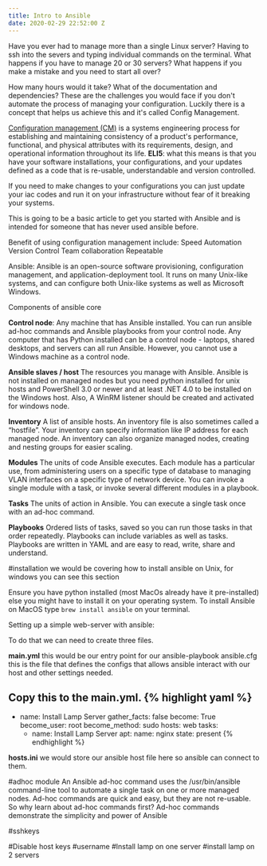 ```yaml
---
title: Intro to Ansible
date: 2020-02-29 22:52:00 Z
---
```


Have you ever had to manage more than a single Linux server? Having to ssh into the severs and typing individual commands on the terminal. What happens if you have to manage 20 or 30 servers? What happens if you make a mistake and you need to start all over?

How many hours would it take?
What of the documentation and dependencies?
These are the challenges you would face if you don't automate the process of managing your configuration. Luckily there is a concept that helps us achieve this and it's called Config Management.

[Configuration management (CM)](https://en.wikipedia.org/wiki/Configuration_management) is a systems engineering process for establishing and maintaining consistency of a product's performance, functional, and physical attributes with its requirements, design, and operational information throughout its life. **ELI5**: what this means is that you have your software installations, your configurations, and your updates defined as a code that is re-usable, understandable and version controlled.

If you need to make changes to your configurations you can just update your iac codes and run it on your infrastructure without fear of it breaking your systems.

This is going to be a basic article to get you started with Ansible and is intended for someone that has never used ansible before.

Benefit of using configuration management include:
Speed
Automation
Version Control
Team collaboration
Repeatable


Ansible: Ansible is an open-source software provisioning, configuration management, and application-deployment tool. It runs on many Unix-like systems, and can configure both Unix-like systems as well as Microsoft Windows.

Components of ansible core

**Control node**:
Any machine that has Ansible installed. You can run ansible ad-hoc commands and Ansible playbooks from your control node. Any computer that has Python installed can be a control node - laptops, shared desktops, and servers can all run Ansible. However, you cannot use a Windows machine as a control node.

**Ansible slaves / host**
The resources you manage with Ansible. Ansible is not installed on managed nodes but you need python installed for unix hosts and PowerShell 3.0 or newer and at least .NET 4.0 to be installed on the Windows host. Also, A WinRM listener should be created and activated for windows node.

**Inventory**
A list of ansible hosts. An inventory file is also sometimes called a “hostfile”. Your inventory can specify information like IP address for each managed node. An inventory can also organize managed nodes, creating and nesting groups for easier scaling.

**Modules**
The units of code Ansible executes. Each module has a particular use, from administering users on a specific type of database to managing VLAN interfaces on a specific type of network device. You can invoke a single module with a task, or invoke several different modules in a playbook.

**Tasks**
The units of action in Ansible. You can execute a single task once with an ad-hoc command.

**Playbooks**
Ordered lists of tasks, saved so you can run those tasks in that order repeatedly. Playbooks can include variables as well as tasks. Playbooks are written in YAML and are easy to read, write, share and understand.

#installation we would be covering how to install ansible on Unix, for windows you can see this section


Ensure you have python installed (most MacOs already have it pre-installed) else you might have to install it on your operating system.
To install Ansible on MacOS type `brew install ansible` on your terminal.

Setting up a simple web-server with ansible: 

To do that we can need to create three files.

**main.yml** this would be our entry point for our ansible-playbook
ansible.cfg this is the file that defines the configs that allows ansible interact with our host and other settings needed.

Copy this to the main.yml.
{% highlight yaml %}
---

- name: Install Lamp Server
  gather_facts: false
  become: True
  become_user: root
  become_method: sudo
  hosts: web
  tasks:
    - name: Install Lamp Server
      apt:
        name: nginx
        state: present
{% endhighlight %}



**hosts.ini** we would store our ansible host file here so ansible can connect to them.

#adhoc module
An Ansible ad-hoc command uses the /usr/bin/ansible command-line tool to automate a single task on one or more managed nodes. Ad-hoc commands are quick and easy, but they are not re-usable. So why learn about ad-hoc commands first? Ad-hoc commands demonstrate the simplicity and power of Ansible

\#sshkeys

\#Disable host keys
\#username
\#Install lamp on one server
\#install lamp on 2 servers